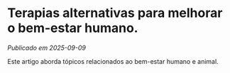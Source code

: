 # Terapias alternativas para melhorar o bem-estar humano.

*Publicado em 2025-09-09*

Este artigo aborda tópicos relacionados ao bem-estar humano e animal.

